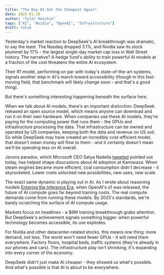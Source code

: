 ```yaml
---
title: "The Day AI Got the Cheapest Again"
date: 2025-01-28
author: "Tyler Houchin"
tags: ["AI", "Nvidia", "OpenAI", "Infrastructure"]
draft: false
---
```


Yesterday's market reaction to DeepSeek's AI breakthrough was dramatic, to say the least. The Nasdaq dropped 3.1%, and Nvidia saw its stock plummet by 17% - the largest single-day market cap loss in Wall Street history. The narrative? A hedge fund's ability to train powerful AI models at a fraction of the cost threatens the entire AI ecosystem.

Their R1 model, performing on par with today's state-of-the-art systems, signals another step in AI's march toward accessibility (though in this fast-moving field, that benchmark will likely change soon - and that's a good thing).

But there's something interesting happening beneath the surface here.

When we talk about AI models, there's an important distinction: DeepSeek released an open source model, which means anyone can download and run it on their own hardware. When companies use these AI models, they're paying for the computing power that runs them - the GPUs and infrastructure processing the data. That infrastructure can be owned and operated by US companies, keeping both the data and revenue on US soil. So while DeepSeek may have created an incredibly cost-efficient model, that doesn't mean money will flow to them - and it certainly doesn't mean we'll be spending less on AI overall.

Jevons paradox, which Microsoft CEO Satya Nadella [tweeted](https://x.com/satyanadella/status/1883753899255046301) pointed out today, has helped shape disucssions about AI adoption at Kamiwaza. When steam engines became more efficient, coal consumption didn't decrease - it skyrocketed. Lower costs unlocked new possibilities, new uses, new scale.

The exact same dynamic is playing out in AI. As I wrote about reasoning models [Entering the Inference Era](https://www.tylerhouchin.com/blogs/entering-the-inference-era/), when OpenAI's o1 was released, the future of AI compute goes far beyond training costs. The real compute demands come from running these models. By 2025's standards, we're barely scratching the surface of AI compute usage.

Markets focus on headlines - a $6M training breakthrough grabs attention. But DeepSeek's achievement signals something bigger: when powerful technology becomes accessible, its use explodes. 

For Nvidia and other datacenter-related stocks, this means one thing: more demand, not less. The world won't need fewer GPUs - it will need them everywhere. Factory floors, hospital beds, traffic systems (they're already in our phones and cars). The infrastructure play isn't shrinking; it's expanding into every corner of the economy.

DeepSeek didn't just make AI cheaper - they showed us what's possible. And what's possible is that AI is about to be everywhere.